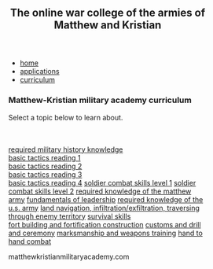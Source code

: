 <html lang="en">
<head>
<title>matthewkristianmilitaryacademy.com</title>
<meta charset="utf-8">
<meta name="viewport" content="width=device-width, initial-scale=1">
<style>
* {
  box-sizing: border-box;
}

body {
  font-family: Arial, Helvetica, sans-serif;
}

header {
  background-color: green;
  padding: 30px;
  text-align: center;
  font-size: 35px;
  color: white;
}

nav {
  float: left;
  width: 30%;
  height: 600px;
  background: #B8860B;
  padding: 20px;
}

nav ul {
  list-style-type: none;
  padding: 0;
}

article {
  float: left;
  padding: 20px;
  width: 70%;
  background-color: #f1f1f1;
  height: 600px;
}

section:after {
  content: "";
  display: table;
  clear: both;
}

footer {
  background-color: red;
  padding: 10px;
  text-align: center;
  color: white;
}

@media (max-width: 600px) {
  nav, article {
    width: 100%;
    height: auto;
  }
}
</style>
</head>
<body>

<header>
  <h2>The online war college of the armies of Matthew and Kristian</h2>
</header>

<section>
  <nav>
    <ul>
      <li><a href="https://matthewcordero6666.github.io/matthew_kristian_military_academy.com/">home</a></li>
      <li><a href="https://matthewcordero6666.github.io/matthew_kristian_military_academy.com/applications">applications</a></li>
      <li><a href="https://matthewcordero6666.github.io/matthew_kristian_military_academy.com/curriculum">curriculum</a></li>
    </ul>
  </nav>
  
  <article>
    <h1>Matthew-Kristian military academy curriculum</h1>
    <p>Select a topic below to learn about.</p><br>
    <br>
    <a href="https://matthewcordero6666.github.io/matthew_kristian_military_academy.com/militaryhistory">required military history knowledge</a>
    <br>
    <a href="https://matthewcordero6666.github.io/matthew_kristian_military_academy.com/basictactics1">basic tactics reading 1</a>
    <br>
    <a href="https://matthewcordero6666.github.io/matthew_kristian_military_academy.com/basictactics2">basic tactics reading 2</a>
    <br>
    <a href="https://matthewcordero6666.github.io/matthew_kristian_military_academy.com/basictactics3">basic tactics reading 3</a>
    <br>
    <a href="https://matthewcordero6666.github.io/matthew_kristian_military_academy.com/basictactics4">basic tactics reading 4</a>
    <a href="https://matthewcordero6666.github.io/matthew_kristian_military_academy.com/soldiercombatskills1">soldier combat skills level 1</a>
    <a href="https://matthewcordero6666.github.io/matthew_kristian_military_academy.com/soldiercombatskills2">soldier combat skills level 2</a>
    <a href="https://matthewcordero6666.github.io/matthew_kristian_military_academy.com/matthewarmyfacts1">required knowledge of the matthew army</a>
    <a href="https://matthewcordero6666.github.io/matthew_kristian_military_academy.com/leadership">fundamentals of leadership</a>
    <a href="https://matthewcordero6666.github.io/matthew_kristian_military_academy.com/usarmyfacts">required knowledge of the u.s. army</a>
    <a href="https://matthewcordero6666.github.io/matthew_kristian_military_academy.com/traversing">land navigation, infiltration/exfiltration, traversing through enemy territory</a>
    <a href="https://matthewcordero6666.github.io/matthew_kristian_military_academy.com/survival">survival skills</a>
    <br>
    <a href="https://matthewcordero6666.github.io/matthew_kristian_military_academy.com/militaryengineering">fort building and fortification construction</a>
  <a href="https://matthewcordero6666.github.io/matthew_kristian_military_academy.com/militaryengineering">customs and drill and ceremony</a>
  <a href="https://matthewcordero6666.github.io/matthew_kristian_military_academy.com/militaryengineering">marksmanship and weapons training</a>
  <a href="https://matthewcordero6666.github.io/matthew_kristian_military_academy.com/militaryengineering">hand to hand combat</a>
  </article>
</section>

<footer>
  <p>matthewkristianmilitaryacademy.com</p>
</footer>

</body>
</html>
